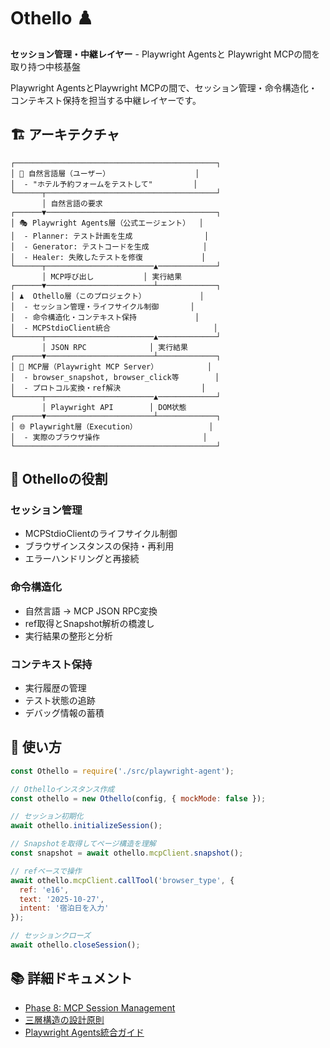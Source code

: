# Othello ♟️

**セッション管理・中継レイヤー** - Playwright Agentsと Playwright MCPの間を取り持つ中核基盤

Playwright AgentsとPlaywright MCPの間で、セッション管理・命令構造化・コンテキスト保持を担当する中継レイヤーです。

## 🏗️ アーキテクチャ

```
┌─────────────────────────────────────────────┐
│ 💭 自然言語層（ユーザー）                   │
│  - "ホテル予約フォームをテストして"         │
└──────┬──────────────────────────────────────┘
       │ 自然言語の要求
┌──────▼──────────────────────────────────────┐
│ 🎭 Playwright Agents層（公式エージェント）  │
│  - Planner: テスト計画を生成                │
│  - Generator: テストコードを生成            │
│  - Healer: 失敗したテストを修復             │
└──────┬────────────────────────▲─────────────┘
       │ MCP呼び出し           │ 実行結果
┌──────▼────────────────────────┴─────────────┐
│ ♟️  Othello層（このプロジェクト）            │
│  - セッション管理・ライフサイクル制御       │
│  - 命令構造化・コンテキスト保持             │
│  - MCPStdioClient統合                       │
└──────┬────────────────────────▲─────────────┘
       │ JSON RPC              │ 実行結果
┌──────▼────────────────────────┴─────────────┐
│ 🧩 MCP層（Playwright MCP Server）           │
│  - browser_snapshot, browser_click等        │
│  - プロトコル変換・ref解決                  │
└──────┬────────────────────────▲─────────────┘
       │ Playwright API        │ DOM状態
┌──────▼────────────────────────┴─────────────┐
│ 🌐 Playwright層（Execution）                │
│  - 実際のブラウザ操作                       │
└─────────────────────────────────────────────┘
```

## 🎯 Othelloの役割

### セッション管理
- MCPStdioClientのライフサイクル制御
- ブラウザインスタンスの保持・再利用
- エラーハンドリングと再接続

### 命令構造化
- 自然言語 → MCP JSON RPC変換
- ref取得とSnapshot解析の橋渡し
- 実行結果の整形と分析

### コンテキスト保持
- 実行履歴の管理
- テスト状態の追跡
- デバッグ情報の蓄積

## 🚀 使い方

```javascript
const Othello = require('./src/playwright-agent');

// Othelloインスタンス作成
const othello = new Othello(config, { mockMode: false });

// セッション初期化
await othello.initializeSession();

// Snapshotを取得してページ構造を理解
const snapshot = await othello.mcpClient.snapshot();

// refベースで操作
await othello.mcpClient.callTool('browser_type', {
  ref: 'e16',
  text: '2025-10-27',
  intent: '宿泊日を入力'
});

// セッションクローズ
await othello.closeSession();
```

## 📚 詳細ドキュメント

- [Phase 8: MCP Session Management](docs/phase8-mcp-session.md)
- [三層構造の設計原則](docs/architecture.md)
- [Playwright Agents統合ガイド](docs/playwright-agents.md)


